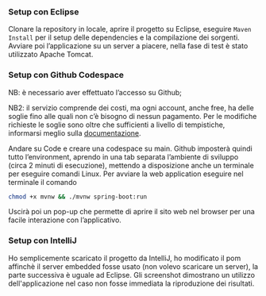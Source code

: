 ### Setup con Eclipse

Clonare la repository in locale, aprire il progetto su Eclipse, eseguire `Maven Install` per il setup delle dependencies e la compilazione dei sorgenti. Avviare poi l’applicazione su un server a piacere, nella fase di test è stato utilizzato Apache Tomcat.

### Setup con Github Codespace

NB: è necessario aver effettuato l’accesso su Github;

NB2: il servizio comprende dei costi, ma ogni account, anche free, ha delle soglie fino alle quali non c’è bisogno di nessun pagamento. Per le modifiche richieste le soglie sono oltre che sufficienti a livello di tempistiche, informarsi meglio sulla [documentazione](https://docs.github.com/en/billing/managing-billing-for-your-products/managing-billing-for-github-codespaces/about-billing-for-github-codespaces).

Andare su Code e creare una codespace su main.
Github imposterà quindi tutto l’environment, aprendo in una tab separata l’ambiente di sviluppo (circa 2 minuti di esecuzione), mettendo a disposizione anche un terminale per eseguire comandi Linux.
Per avviare la web application eseguire nel terminale il comando
```bash
chmod +x mvnw && ./mvnw spring-boot:run
```
Uscirà poi un pop-up che permette di aprire il sito web nel browser per una facile interazione con l’applicativo.

### Setup con IntelliJ

Ho semplicemente scaricato il progetto da IntelliJ, ho modificato il pom affinchè il server embedded fosse usato (non volevo scaricare un server), la parte successiva è uguale ad Eclipse.
Gli screenshot dimostrano un utilizzo dell'applicazione nel caso non fosse immediata la riproduzione dei risultati.